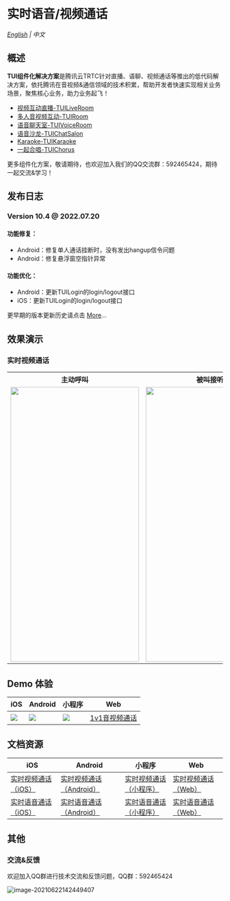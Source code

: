 
# 实时语音/视频通话

_[English](README.en.md) | 中文_

## 概述

**TUI组件化解决方案**是腾讯云TRTC针对直播、语聊、视频通话等推出的低代码解决方案，依托腾讯在音视频&通信领域的技术积累，帮助开发者快速实现相关业务场景，聚焦核心业务，助力业务起飞！

- [视频互动直播-TUILiveRoom](https://github.com/tencentyun/TUILiveRoom/)
- [多人音视频互动-TUIRoom](https://github.com/tencentyun/TUIRoom/)
- [语音聊天室-TUIVoiceRoom](https://github.com/tencentyun/TUIVoiceRoom/)
- [语音沙龙-TUIChatSalon](https://github.com/tencentyun/TUIChatSalon/)
- [Karaoke-TUIKaraoke](https://github.com/tencentyun/TUIKaraoke/)
- [一起合唱-TUIChorus](https://github.com/tencentyun/TUIChorus/)

更多组件化方案，敬请期待，也欢迎加入我们的QQ交流群：592465424，期待一起交流&学习！

## 发布日志
### Version 10.4 @ 2022.07.20

#### 功能修复：
- Android：修复单人通话挂断时，没有发出hangup信令问题
- Android：修复悬浮窗空指针异常

#### 功能优化：
- Android：更新TUILogin的login/logout接口
- iOS：更新TUILogin的login/logout接口

更早期的版本更新历史请点击  [More](./ReleaseNote.md)...

## 效果演示

### 实时视频通话

<table>
<tr>
   <th>主动呼叫</th>
   <th>被叫接听</th>
 </tr>
<tr>
<td><img src="video1.gif" width="300px" height="640px"/></td>
<td><img src="video2.gif" width="300px" height="640px"/></td>
</tr>
</table>

## Demo 体验

| iOS                           | Android                       | 小程序                         |   Web                         |
| ----------------------------- | ----------------------------- | ----------------------------- | ----------------------------- |
| ![](https://liteav.sdk.qcloud.com/doc/res/trtc/picture/zh-cn/app_download_ios.png) | ![](https://qcloudimg.tencent-cloud.cn/raw/1027a02e38ae4aeb1ec9ef17ac1a953d.png) | ![](https://web.sdk.qcloud.com/component/miniApp/QRcode/tencentTRTC.jpg) |  [1v1音视频通话](https://web.sdk.qcloud.com/component/trtccalling/demo/web/latest/index.html#/login) |

## 文档资源

| iOS                           | Android                       | 小程序                         |   Web                         |
| ----------------------------- | ----------------------------- | ----------------------------- | ----------------------------- |
| [实时视频通话（iOS）](https://cloud.tencent.com/document/product/647/42044) | [实时视频通话（Android）](https://cloud.tencent.com/document/product/647/42045) |  [实时视频通话（小程序）](https://cloud.tencent.com/document/product/647/49379) |  [实时视频通话（Web）](https://cloud.tencent.com/document/product/647/49789) |
| [实时语音通话（iOS）](https://cloud.tencent.com/document/product/647/42046) | [实时语音通话（Android）](https://cloud.tencent.com/document/product/647/42047) | [实时语音通话（小程序）](https://cloud.tencent.com/document/product/647/49363) |  [实时语音通话（Web）](https://cloud.tencent.com/document/product/647/49795) |

## 其他

### 交流&反馈

欢迎加入QQ群进行技术交流和反馈问题，QQ群：592465424

![image-20210622142449407](https://main.qcloudimg.com/raw/1ea3ab1ff36d37c889f4140499585a4a.png)
